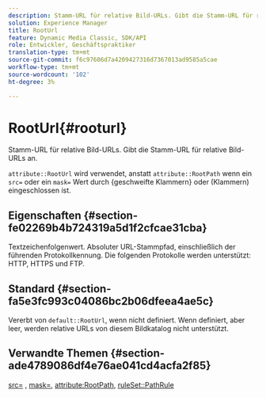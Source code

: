 ```yaml
---
description: Stamm-URL für relative Bild-URLs. Gibt die Stamm-URL für relative Bild-URLs an.
solution: Experience Manager
title: RootUrl
feature: Dynamic Media Classic, SDK/API
role: Entwickler, Geschäftspraktiker
translation-type: tm+mt
source-git-commit: f6c97606d7a4209427316d7367013ad9585a5cae
workflow-type: tm+mt
source-wordcount: '102'
ht-degree: 3%

---
```



# RootUrl{#rooturl}

Stamm-URL für relative Bild-URLs. Gibt die Stamm-URL für relative Bild-URLs an.

`attribute::RootUrl` wird verwendet, anstatt  `attribute::RootPath` wenn ein  `src=` oder ein  `mask=` Wert durch {geschweifte Klammern} oder (Klammern) eingeschlossen ist.

## Eigenschaften {#section-fe02269b4b724319a5d1f2cfcae31cba}

Textzeichenfolgenwert. Absoluter URL-Stammpfad, einschließlich der führenden Protokollkennung. Die folgenden Protokolle werden unterstützt: HTTP, HTTPS und FTP.

## Standard {#section-fa5e3fc993c04086bc2b06dfeea4ae5c}

Vererbt von `default::RootUrl`, wenn nicht definiert. Wenn definiert, aber leer, werden relative URLs von diesem Bildkatalog nicht unterstützt.

## Verwandte Themen {#section-ade4789086df4e76ae041cd4acfa2f85}

[src=](../../../../../is-api/http-ref/image-serving-api-ref/c-http-protocol-reference/c-command-reference/r-src.md#reference-f6506637778c4c69bf106a7924a91ab1) ,  [mask=](../../../../../is-api/http-ref/image-serving-api-ref/c-http-protocol-reference/c-command-reference/r-mask.md#reference-922254e027404fb890b850e2723ee06e),  [attribute:RootPath](../../../../../is-api/image-catalog/image-serving-api-ref/c-image-catalog-reference/c-attributes-reference/r-rootpath.md#reference-17d57e5967be403b8408fa7214017494),  [ruleSet::PathRule](../../../../../is-api/image-catalog/image-serving-api-ref/c-image-catalog-reference/c-rule-set-reference/c-rule-set-reference.md#concept-3e5058cf3507470b82cac638df23ea8e)
